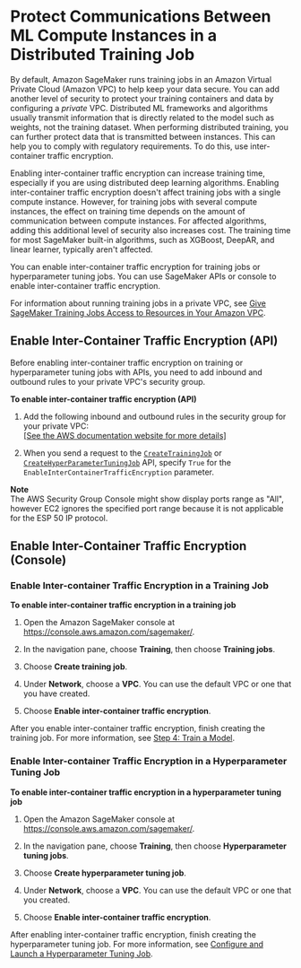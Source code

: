 # Protect Communications Between ML Compute Instances in a Distributed Training Job<a name="train-encrypt"></a>

By default, Amazon SageMaker runs training jobs in an Amazon Virtual Private Cloud \(Amazon VPC\) to help keep your data secure\. You can add another level of security to protect your training containers and data by configuring a *private* VPC\. Distributed ML frameworks and algorithms usually transmit information that is directly related to the model such as weights, not the training dataset\. When performing distributed training, you can further protect data that is transmitted between instances\. This can help you to comply with regulatory requirements\. To do this, use inter\-container traffic encryption\. 

Enabling inter\-container traffic encryption can increase training time, especially if you are using distributed deep learning algorithms\. Enabling inter\-container traffic encryption doesn't affect training jobs with a single compute instance\. However, for training jobs with several compute instances, the effect on training time depends on the amount of communication between compute instances\. For affected algorithms, adding this additional level of security also increases cost\. The training time for most SageMaker built\-in algorithms, such as XGBoost, DeepAR, and linear learner, typically aren't affected\.

You can enable inter\-container traffic encryption for training jobs or hyperparameter tuning jobs\. You can use SageMaker APIs or console to enable inter\-container traffic encryption\.

For information about running training jobs in a private VPC, see [Give SageMaker Training Jobs Access to Resources in Your Amazon VPC](train-vpc.md)\.

## Enable Inter\-Container Traffic Encryption \(API\)<a name="train-encrypt-api"></a>

Before enabling inter\-container traffic encryption on training or hyperparameter tuning jobs with APIs, you need to add inbound and outbound rules to your private VPC's security group\.

**To enable inter\-container traffic encryption \(API\)**

1.  Add the following inbound and outbound rules in the security group for your private VPC:    
[\[See the AWS documentation website for more details\]](http://docs.aws.amazon.com/sagemaker/latest/dg/train-encrypt.html)

1. When you send a request to the [ `CreateTrainingJob`](https://docs.aws.amazon.com/sagemaker/latest/APIReference/API_CreateTrainingJob.html) or [ `CreateHyperParameterTuningJob`](https://docs.aws.amazon.com/sagemaker/latest/APIReference/API_CreateHyperParameterTuningJob.html) API, specify `True` for the `EnableInterContainerTrafficEncryption` parameter\.

**Note**  
The AWS Security Group Console might show display ports range as "All", however EC2 ignores the specified port range because it is not applicable for the ESP 50 IP protocol\.

## Enable Inter\-Container Traffic Encryption \(Console\)<a name="train-encrypt-console"></a>

### Enable Inter\-container Traffic Encryption in a Training Job<a name="train-encrypt-console-training"></a>

**To enable inter\-container traffic encryption in a training job**

1. Open the Amazon SageMaker console at [https://console\.aws\.amazon\.com/sagemaker/](https://console.aws.amazon.com/sagemaker/)\.

1. In the navigation pane, choose **Training**, then choose **Training jobs**\.

1. Choose **Create training job**\. 

1. Under **Network**, choose a **VPC**\. You can use the default VPC or one that you have created\. 

1. Choose **Enable inter\-container traffic encryption**\. 

After you enable inter\-container traffic encryption, finish creating the training job\. For more information, see [Step 4: Train a Model](ex1-train-model.md)\.

### Enable Inter\-container Traffic Encryption in a Hyperparameter Tuning Job<a name="train-encrypt-console-tuning"></a>

**To enable inter\-container traffic encryption in a hyperparameter tuning job**

1. Open the Amazon SageMaker console at [https://console\.aws\.amazon\.com/sagemaker/](https://console.aws.amazon.com/sagemaker/)\.

1. In the navigation pane, choose **Training**, then choose **Hyperparameter tuning jobs**\.

1. Choose **Create hyperparameter tuning job**\. 

1. Under **Network**, choose a **VPC**\. You can use the default VPC or one that you created\. 

1. Choose **Enable inter\-container traffic encryption**\. 

After enabling inter\-container traffic encryption, finish creating the hyperparameter tuning job\. For more information, see [Configure and Launch a Hyperparameter Tuning Job](automatic-model-tuning-ex-tuning-job.md)\.